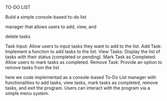TO-DO LIST

Build a simple console-based to-do list

manager that allows users to add, view, and

delete tasks



Task Input: Allow users to input tasks they want to add to the list.
Add Task: Implement a function to add tasks to the list.
View Tasks: Display the list of tasks with their status (completed or
pending).
Mark Task as Completed: Allow users to mark tasks as completed.
Remove Task: Provide an option to remove tasks from the list


here we code implementad as  a console-based To-Do List manager with functionalities to add tasks, 
view tasks, mark tasks as completed, remove tasks, and exit the program. Users can interact with the program via a simple menu system.
